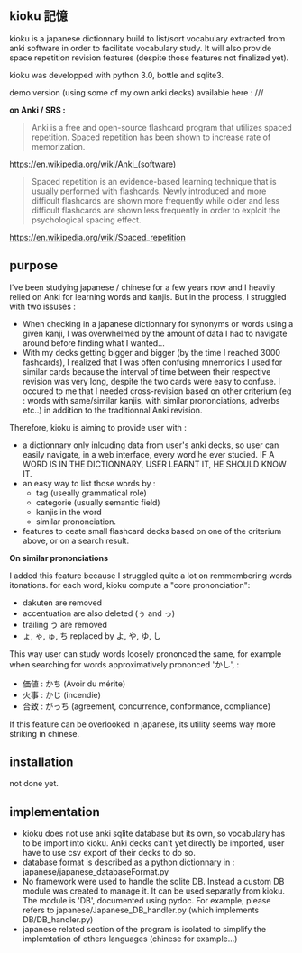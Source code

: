 kioku 記憶
----------

kioku is a japanese dictionnary build to list/sort vocabulary extracted from anki software in order to facilitate vocabulary study. It will also provide space repetition revision features (despite those features not finalized yet). 

kioku was developped with python 3.0, bottle and sqlite3. 

demo version (using some of my own anki decks) available here : ///

**on Anki / SRS :**

> Anki is a free and open-source flashcard program that utilizes spaced repetition. Spaced repetition has been shown to increase rate of memorization.

https://en.wikipedia.org/wiki/Anki_(software)

>Spaced repetition is an evidence-based learning technique that is usually performed with flashcards. Newly introduced and more difficult flashcards are shown more frequently while older and less difficult flashcards are shown less frequently in order to exploit the psychological spacing effect. 

https://en.wikipedia.org/wiki/Spaced_repetition



purpose 
-------

I've been studying japanese / chinese for a few years now and I heavily relied on Anki for learning words and kanjis. But in the process, I struggled with two issuses : 

- When checking in a japanese dictionnary for synonyms or words using a given kanji, I was overwhelmed by the amount of data I had to navigate around before finding what I wanted... 
- With my decks getting bigger and bigger (by the time I reached 3000 fashcards), I realized that I was often confusing mnemonics I used for similar cards because the interval of time between their respective revision was very long, despite the two cards were easy to confuse. I occured to me that  I needed cross-revision based on other criterium (eg : words with same/similar kanjis, with similar prononciations, adverbs etc..) in addition to the traditionnal Anki revision.

Therefore, kioku is aiming to provide user with : 

- a dictionnary only inlcuding data from user's anki decks, so user can easily navigate, in a web interface, every word he ever studied. IF A WORD IS IN THE DICTIONNARY, USER LEARNT IT, HE SHOULD KNOW IT. 
- an easy way to list those words by : 
    + tag (useally grammatical role)
    + categorie (usually semantic field)
    + kanjis in the word
    + similar prononciation. 
- features to ceate small flashcard decks based on one of the criterium above, or on a search result. 

**On similar prononciations**

I added this feature because I struggled quite a lot on remmembering words itonations. for each word, kioku compute a "core prononciation": 
- dakuten are removed
- accentuation are also deleted (ぅ and っ)
- trailing う are removed
- ょ, ゃ, ゅ, ち replaced by よ, や, ゆ, し

This way user can study words loosely prononced the same, for example when searching for words approximatively prononced 'かし', : 
- 価値 : かち   (Avoir du mérite)
- 火事 : かじ   (incendie)
- 合致 : がっち (agreement, concurrence, conformance, compliance)

If this feature can be overlooked in japanese, its utility seems way more striking in chinese. 

installation
------------

not done yet.

implementation 
--------------

- kioku does not use anki sqlite database but its own, so vocabulary has to be import into kioku. Anki decks can't yet directly be imported, user have to use csv export of their decks to do so. 
- database format is described as a python dictionnary in : japanese/japanese_databaseFormat.py 
- No framework were used to handle the sqlite DB. Instead a custom DB module was created to manage it. It can be used separatly from kioku. The module is 'DB', documented using pydoc. For example, please refers to japanese/Japanese_DB_handler.py (which implements DB/DB_handler.py)
- japanese related section of the program is isolated to simplify the implemtation of others languages (chinese for example...)



